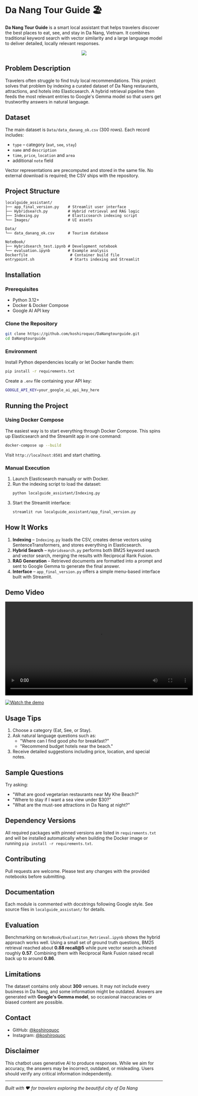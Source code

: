# Da Nang Tour Guide 🏖️

**Da Nang Tour Guide** is a smart local assistant that helps travelers discover the best places to eat, see, and stay in Da Nang, Vietnam. It combines traditional keyword search with vector similarity and a large language model to deliver detailed, locally relevant responses.

<p align="center">
  <img src="localguide_assistant/Images/background.jpg" />
</p>

## Problem Description
Travelers often struggle to find truly local recommendations. This project solves that problem by indexing a curated dataset of Da Nang restaurants, attractions, and hotels into Elasticsearch. A hybrid retrieval pipeline then feeds the most relevant entries to Google's Gemma model so that users get trustworthy answers in natural language.

## Dataset
The main dataset is `Data/data_danang_ok.csv` (300 rows). Each record includes:

- `type` – category (`eat`, `see`, `stay`)
- `name` and `description`
- `time`, `price`, `location` and `area`
- additional `note` field

Vector representations are precomputed and stored in the same file. No external download is required; the CSV ships with the repository.

## Project Structure
```
localguide_assistant/
├── app_final_version.py    # Streamlit user interface
├── Hybridsearch.py         # Hybrid retrieval and RAG logic
├── Indexing.py             # Elasticsearch indexing script
└── Images/                 # UI assets

Data/
└── data_danang_ok.csv      # Tourism database

NoteBook/
├── Hybridsearch_test.ipynb # Development notebook
└── evaluation.ipynb        # Example analysis
Dockerfile                   # Container build file
entrypoint.sh                # Starts indexing and Streamlit
```

## Installation
### Prerequisites
- Python 3.12+
- Docker & Docker Compose
- Google AI API key

### Clone the Repository
```bash
git clone https://github.com/koshiroquoc/DaNangtourguide.git
cd DaNangtourguide
```

### Environment
Install Python dependencies locally or let Docker handle them:
```bash
pip install -r requirements.txt
```
Create a `.env` file containing your API key:
```bash
GOOGLE_API_KEY=your_google_ai_api_key_here
```

## Running the Project
### Using Docker Compose
The easiest way is to start everything through Docker Compose. This spins up Elasticsearch and the Streamlit app in one command:
```bash
docker-compose up --build
```
Visit `http://localhost:8501` and start chatting.

### Manual Execution
1. Launch Elasticsearch manually or with Docker.
2. Run the indexing script to load the dataset:
   ```bash
   python localguide_assistant/Indexing.py
   ```
3. Start the Streamlit interface:
   ```bash
   streamlit run localguide_assistant/app_final_version.py
   ```

## How It Works
1. **Indexing** – `Indexing.py` loads the CSV, creates dense vectors using SentenceTransformers, and stores everything in Elasticsearch.
2. **Hybrid Search** – `Hybridsearch.py` performs both BM25 keyword search and vector search, merging the results with Reciprocal Rank Fusion.
3. **RAG Generation** – Retrieved documents are formatted into a prompt and sent to Google Gemma to generate the final answer.
4. **Interface** – `app_final_version.py` offers a simple menu-based interface built with Streamlit.

## Demo Video
<p align="center">
  <video src="localguide_assistant/Images/Video_Demo_Real.mp4" controls width="600"></video>
</p>

[![Watch the demo](localguide_assistant/Images/howtouse.jpg)](https://youtu.be/xLPV0583Ctw)
## Usage Tips
1. Choose a category (Eat, See, or Stay).
2. Ask natural language questions such as:
   - "Where can I find good pho for breakfast?"
   - "Recommend budget hotels near the beach."
3. Receive detailed suggestions including price, location, and special notes.

## Sample Questions
Try asking:
- "What are good vegetarian restaurants near My Khe Beach?"
- "Where to stay if I want a sea view under $30?"
- "What are the must-see attractions in Da Nang at night?"

## Dependency Versions
All required packages with pinned versions are listed in `requirements.txt` and will be installed automatically when building the Docker image or running `pip install -r requirements.txt`.

## Contributing
Pull requests are welcome. Please test any changes with the provided notebooks before submitting.

## Documentation
Each module is commented with docstrings following Google style. See source files in `localguide_assistant/` for details.

## Evaluation
Benchmarking on `NoteBook/Evaluatiton_Retrieval.ipynb` shows the hybrid approach works well. Using a small set of ground truth questions, BM25 retrieval reached about **0.88 recall@5** while pure vector search achieved roughly **0.57**. Combining them with Reciprocal Rank Fusion raised recall back up to around **0.86**.

## Limitations
The dataset contains only about **300** venues. It may not include every business in Da Nang, and some information might be outdated. Answers are generated with **Google's Gemma model**, so occasional inaccuracies or biased content are possible.

## Contact
- GitHub: [@koshiroquoc](https://github.com/koshiroquoc)
- Instagram: [@koshiroquoc](https://www.instagram.com/koshiroquoc)

## Disclaimer
This chatbot uses generative AI to produce responses. While we aim for accuracy, the answers may be incorrect, outdated, or misleading. Users should verify any critical information independently.

---
*Built with ❤️ for travelers exploring the beautiful city of Da Nang*
